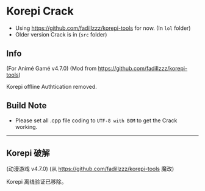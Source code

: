 # Korepi Crack

* Using <https://github.com/fadillzzz/korepi-tools> for now. (In `lol` folder)
* Older version Crack is in (`src` folder)

## Info

(For Animé Gamé v4.7.0)
(Mod from https://github.com/fadillzzz/korepi-tools)

Korepi offline Authtication removed.

## Build Note

* Please set all .cpp file coding to `UTF-8 with BOM` to get the Crack working.

---

## Korepi 破解

(动漫游戏 v4.7.0)
(从 https://github.com/fadillzzz/korepi-tools 魔改)

Korepi 离线验证已移除。
